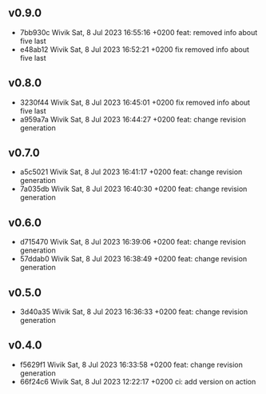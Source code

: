 ## v0.9.0

- 7bb930c Wivik Sat, 8 Jul 2023 16:55:16 +0200 feat: removed info about five last
- e48ab12 Wivik Sat, 8 Jul 2023 16:52:21 +0200 fix removed info about five last


## v0.8.0

- 3230f44 Wivik Sat, 8 Jul 2023 16:45:01 +0200 fix removed info about five last
- a959a7a Wivik Sat, 8 Jul 2023 16:44:27 +0200 feat: change revision generation

## v0.7.0

- a5c5021 Wivik Sat, 8 Jul 2023 16:41:17 +0200 feat: change revision generation
- 7a035db Wivik Sat, 8 Jul 2023 16:40:30 +0200 feat: change revision generation

## v0.6.0

- d715470 Wivik Sat, 8 Jul 2023 16:39:06 +0200 feat: change revision generation
- 57ddab0 Wivik Sat, 8 Jul 2023 16:38:49 +0200 feat: change revision generation

## v0.5.0

- 3d40a35 Wivik Sat, 8 Jul 2023 16:36:33 +0200 feat: change revision generation

## v0.4.0

- f5629f1 Wivik Sat, 8 Jul 2023 16:33:58 +0200 feat: change revision generation
- 66f24c6 Wivik Sat, 8 Jul 2023 12:22:17 +0200 ci: add version on action





